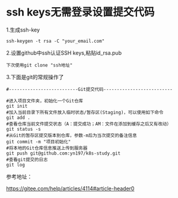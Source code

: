 # ssh keys无需登录设置提交代码

1.生成ssh-key

```
ssh-keygen -t rsa -C "your_email.com"
```

2.设置github中ssh认证SSH keys,粘贴id_rsa.pub

```
下次使用git clone "ssh地址"
```

3.下面是git的常规操作了

```
#--------------------------Git提交代码--------------------------

#进入项目文件夹，初始化一个Git仓库
git init 
#加入当前目录下所有文件放入临时状态/暂存区(Staging)，可以使用如下命令
git add .
#查看仓库当前文件提交状态（A：提交成功；AM：文件在添加到缓存之后又有改动）
git status -s
#从Git的暂存区提交版本到仓库，参数-m后为当次提交的备注信息
git commit -m "项目初始化"
#将本地的Git仓库信息推送上传到服务器
git push git@github.com:yn197/k8s-study.git
#查看git提交的日志
git log
```



参考地址：

https://gitee.com/help/articles/4114#article-header0